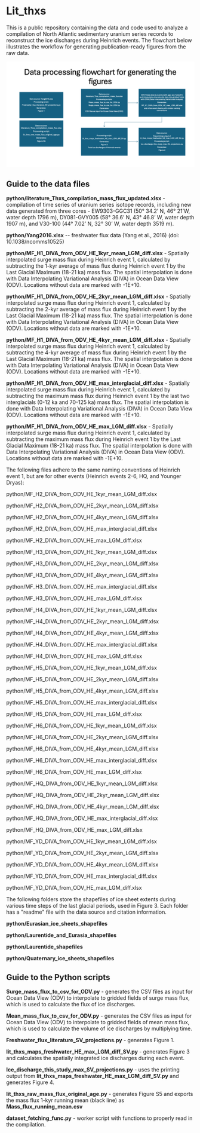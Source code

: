 # Lit_thxs

This is a public repository containing the data and code used to analyze a compilation of North Atlantic sedimentary uranium series records to reconstruct the ice discharges during Heinrich events. The flowchart below illustrates the workflow for generating publication-ready figures from the raw data.

![Flowchart](https://github.com/yz3062/Lit_thxs/blob/master/Flowchart.png)

## Guide to the data files

**python/literature_Thxs_compilation_mass_flux_updated.xlsx** - compilation of time series of uranium series isotope records, including new data generated from three cores - EW9303-GGC31 (50° 34.2’ N, 46° 21’W, water depth 1796 m), DY081-GVY005 (58° 36.6’ N, 43° 46.8’ W, water depth 1907 m), and V30-100 (44° 7.02’ N, 32° 30’ W, water depth 3519 m).

**python/Yang2016.xlsx** -- freshwater flux data (Yang et al., 2016) (doi: 10.1038/ncomms10525)

**python/MF_H1_DIVA_from_ODV_HE_1kyr_mean_LGM_diff.xlsx** - Spatially interpolated surge mass flux during Heinrich event 1, calculated by subtracting the 1-kyr average of mass flux during Heinrich event 1 by the Last Glacial Maximum (18-21 ka) mass flux. The spatial interpolation is done with Data Interpolating Variational Analysis (DIVA) in Ocean Data View (ODV). Locations without data are marked with -1E+10.

**python/MF_H1_DIVA_from_ODV_HE_2kyr_mean_LGM_diff.xlsx** - Spatially interpolated surge mass flux during Heinrich event 1, calculated by subtracting the 2-kyr average of mass flux during Heinrich event 1 by the Last Glacial Maximum (18-21 ka) mass flux. The spatial interpolation is done with Data Interpolating Variational Analysis (DIVA) in Ocean Data View (ODV). Locations without data are marked with -1E+10.

**python/MF_H1_DIVA_from_ODV_HE_4kyr_mean_LGM_diff.xlsx** - Spatially interpolated surge mass flux during Heinrich event 1, calculated by subtracting the 4-kyr average of mass flux during Heinrich event 1 by the Last Glacial Maximum (18-21 ka) mass flux. The spatial interpolation is done with Data Interpolating Variational Analysis (DIVA) in Ocean Data View (ODV). Locations without data are marked with -1E+10.

**python/MF_H1_DIVA_from_ODV_HE_max_interglacial_diff.xlsx** - Spatially interpolated surge mass flux during Heinrich event 1, calculated by subtracting the maximum mass flux during Heinrich event 1 by the last two interglacials (0-12 ka and 70-125 ka) mass flux. The spatial interpolation is done with Data Interpolating Variational Analysis (DIVA) in Ocean Data View (ODV). Locations without data are marked with -1E+10.

**python/MF_H1_DIVA_from_ODV_HE_max_LGM_diff.xlsx** - Spatially interpolated surge mass flux during Heinrich event 1, calculated by subtracting the maximum mass flux during Heinrich event 1 by the Last Glacial Maximum (18-21 ka) mass flux. The spatial interpolation is done with Data Interpolating Variational Analysis (DIVA) in Ocean Data View (ODV). Locations without data are marked with -1E+10.

The following files adhere to the same naming conventions of Heinrich event 1, but are for other events (Heinrich events 2-6, HQ, and Younger Dryas):

python/MF_H2_DIVA_from_ODV_HE_1kyr_mean_LGM_diff.xlsx

python/MF_H2_DIVA_from_ODV_HE_2kyr_mean_LGM_diff.xlsx

python/MF_H2_DIVA_from_ODV_HE_4kyr_mean_LGM_diff.xlsx

python/MF_H2_DIVA_from_ODV_HE_max_interglacial_diff.xlsx

python/MF_H2_DIVA_from_ODV_HE_max_LGM_diff.xlsx

python/MF_H3_DIVA_from_ODV_HE_1kyr_mean_LGM_diff.xlsx

python/MF_H3_DIVA_from_ODV_HE_2kyr_mean_LGM_diff.xlsx

python/MF_H3_DIVA_from_ODV_HE_4kyr_mean_LGM_diff.xlsx

python/MF_H3_DIVA_from_ODV_HE_max_interglacial_diff.xlsx

python/MF_H3_DIVA_from_ODV_HE_max_LGM_diff.xlsx

python/MF_H4_DIVA_from_ODV_HE_1kyr_mean_LGM_diff.xlsx

python/MF_H4_DIVA_from_ODV_HE_2kyr_mean_LGM_diff.xlsx

python/MF_H4_DIVA_from_ODV_HE_4kyr_mean_LGM_diff.xlsx

python/MF_H4_DIVA_from_ODV_HE_max_interglacial_diff.xlsx

python/MF_H4_DIVA_from_ODV_HE_max_LGM_diff.xlsx

python/MF_H5_DIVA_from_ODV_HE_1kyr_mean_LGM_diff.xlsx

python/MF_H5_DIVA_from_ODV_HE_2kyr_mean_LGM_diff.xlsx

python/MF_H5_DIVA_from_ODV_HE_4kyr_mean_LGM_diff.xlsx

python/MF_H5_DIVA_from_ODV_HE_max_interglacial_diff.xlsx

python/MF_H5_DIVA_from_ODV_HE_max_LGM_diff.xlsx

python/MF_H6_DIVA_from_ODV_HE_1kyr_mean_LGM_diff.xlsx

python/MF_H6_DIVA_from_ODV_HE_2kyr_mean_LGM_diff.xlsx

python/MF_H6_DIVA_from_ODV_HE_4kyr_mean_LGM_diff.xlsx

python/MF_H6_DIVA_from_ODV_HE_max_interglacial_diff.xlsx

python/MF_H6_DIVA_from_ODV_HE_max_LGM_diff.xlsx

python/MF_HQ_DIVA_from_ODV_HE_1kyr_mean_LGM_diff.xlsx

python/MF_HQ_DIVA_from_ODV_HE_2kyr_mean_LGM_diff.xlsx

python/MF_HQ_DIVA_from_ODV_HE_4kyr_mean_LGM_diff.xlsx

python/MF_HQ_DIVA_from_ODV_HE_max_interglacial_diff.xlsx

python/MF_HQ_DIVA_from_ODV_HE_max_LGM_diff.xlsx

python/MF_YD_DIVA_from_ODV_HE_1kyr_mean_LGM_diff.xlsx

python/MF_YD_DIVA_from_ODV_HE_2kyr_mean_LGM_diff.xlsx

python/MF_YD_DIVA_from_ODV_HE_4kyr_mean_LGM_diff.xlsx

python/MF_YD_DIVA_from_ODV_HE_max_interglacial_diff.xlsx

python/MF_YD_DIVA_from_ODV_HE_max_LGM_diff.xlsx

The following folders store the shapefiles of ice sheet extents during various time steps of the last glacial periods, used in Figure 3. Each folder has a "readme" file with the data source and citation information.

**python/Eurasian_ice_sheets_shapefiles**

**python/Laurentide_and_Eurasia_shapefiles**

**python/Laurentide_shapefiles**

**python/Quaternary_ice_sheets_shapefiles**

## Guide to the Python scripts
**Surge_mass_flux_to_csv_for_ODV.py** - generates the CSV files as input for Ocean Data View (ODV) to interpolate to gridded fields of surge mass flux, which is used to calculate the flux of ice discharges.

**Mean_mass_flux_to_csv_for_ODV.py** - generates the CSV files as input for Ocean Data View (ODV) to interpolate to gridded fields of mean mass flux, which is used to calculate the volume of ice discharges by multiplying time.

**Freshwater_flux_literature_SV_projections.py** - generates Figure 1.

**lit_thxs_maps_freshwater_HE_max_LGM_diff_SV.py** - generates Figure 3 and calculates the spatially integrated ice discharges during each event.

**Ice_discharge_this_study_max_SV_projections.py** - uses the printing output from **lit_thxs_maps_freshwater_HE_max_LGM_diff_SV.py** and generates Figure 4.

**lit_thxs_raw_mass_flux_original_age.py** - generates Figure S5 and exports the mass flux 1-kyr running mean (black line) as **Mass_flux_running_mean.csv**

**dataset_fetching_func.py** - worker script with functions to properly read in the compilation.

